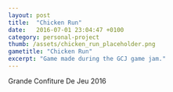 ```yaml
---
layout: post
title:  "Chicken Run"
date:   2016-07-01 23:04:47 +0100
category: personal-project
thumb: /assets/chicken_run_placeholder.png
gametitle: "Chicken Run"
excerpt: "Game made during the GCJ game jam."
---
```


Grande Confiture De Jeu 2016